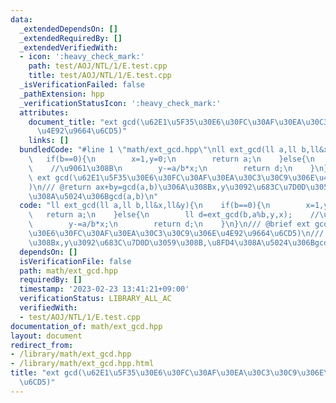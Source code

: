 ```yaml
---
data:
  _extendedDependsOn: []
  _extendedRequiredBy: []
  _extendedVerifiedWith:
  - icon: ':heavy_check_mark:'
    path: test/AOJ/NTL/1/E.test.cpp
    title: test/AOJ/NTL/1/E.test.cpp
  _isVerificationFailed: false
  _pathExtension: hpp
  _verificationStatusIcon: ':heavy_check_mark:'
  attributes:
    document_title: "ext gcd(\u62E1\u5F35\u30E6\u30FC\u30AF\u30EA\u30C3\u30C9\u306E\
      \u4E92\u9664\u6CD5)"
    links: []
  bundledCode: "#line 1 \"math/ext_gcd.hpp\"\nll ext_gcd(ll a,ll b,ll&x,ll&y){\n \
    \   if(b==0){\n        x=1,y=0;\n        return a;\n    }else{\n        ll d=ext_gcd(b,a%b,y,x);\
    \    //\u9061\u308B\n        y-=a/b*x;\n        return d;\n    }\n}\n/// @brief\
    \ ext gcd(\u62E1\u5F35\u30E6\u30FC\u30AF\u30EA\u30C3\u30C9\u306E\u4E92\u9664\u6CD5\
    )\n/// @return ax+by=gcd(a,b)\u306A\u308Bx,y\u3092\u683C\u7D0D\u3059\u308B,\u8FD4\
    \u308A\u5024\u306Bgcd(a,b)\n"
  code: "ll ext_gcd(ll a,ll b,ll&x,ll&y){\n    if(b==0){\n        x=1,y=0;\n     \
    \   return a;\n    }else{\n        ll d=ext_gcd(b,a%b,y,x);    //\u9061\u308B\n\
    \        y-=a/b*x;\n        return d;\n    }\n}\n/// @brief ext gcd(\u62E1\u5F35\
    \u30E6\u30FC\u30AF\u30EA\u30C3\u30C9\u306E\u4E92\u9664\u6CD5)\n/// @return ax+by=gcd(a,b)\u306A\
    \u308Bx,y\u3092\u683C\u7D0D\u3059\u308B,\u8FD4\u308A\u5024\u306Bgcd(a,b)"
  dependsOn: []
  isVerificationFile: false
  path: math/ext_gcd.hpp
  requiredBy: []
  timestamp: '2023-02-23 13:41:21+09:00'
  verificationStatus: LIBRARY_ALL_AC
  verifiedWith:
  - test/AOJ/NTL/1/E.test.cpp
documentation_of: math/ext_gcd.hpp
layout: document
redirect_from:
- /library/math/ext_gcd.hpp
- /library/math/ext_gcd.hpp.html
title: "ext gcd(\u62E1\u5F35\u30E6\u30FC\u30AF\u30EA\u30C3\u30C9\u306E\u4E92\u9664\
  \u6CD5)"
---
```

